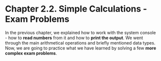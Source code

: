 # Chapter 2.2. Simple Calculations - Exam Problems

In the previous chapter, we explained how to work with the system console - how to **read numbers** from it and how to **print the output**. We went through the main arithmetical operations and briefly mentioned data types. Now, we are going to practice what we have learned by solving a few **more complex exam problems**.
